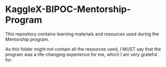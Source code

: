 # KaggleX-BIPOC-Mentorship-Program
This repository contains learning materials and resources used during the Mentorship program.

As this folder might not contain all the resources used, I MUST say that the program was a life-changing experience for me, which I am very grateful for.
